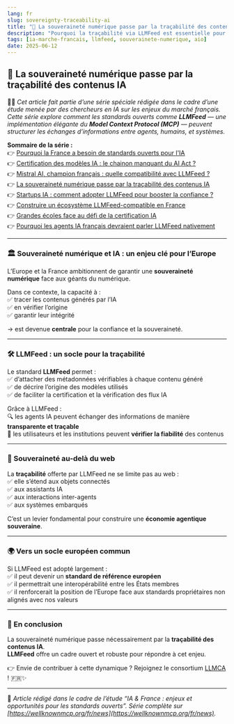 ```yaml
---
lang: fr
slug: sovereignty-traceability-ai
title: "🔐 La souveraineté numérique passe par la traçabilité des contenus IA"
description: "Pourquoi la traçabilité via LLMFeed est essentielle pour une souveraineté numérique européenne."
tags: [ia-marche-francais, llmfeed, souverainete-numerique, aio]
date: 2025-06-12
---
```


## 🔐 La souveraineté numérique passe par la traçabilité des contenus IA

🧑‍💻 *Cet article fait partie d’une série spéciale rédigée dans le cadre d’une étude menée par des chercheurs en IA sur les enjeux du marché français. Cette série explore comment les standards ouverts comme **LLMFeed** — une implémentation élégante du **Model Context Protocol (MCP)** — peuvent structurer les échanges d’informations entre agents, humains, et systèmes.*

**Sommaire de la série :**  
👉 [Pourquoi la France a besoin de standards ouverts pour l'IA](https://wellknownmcp.org/fr/news/france-open-standards-ai)  
👉 [Certification des modèles IA : le chainon manquant du AI Act ?](https://wellknownmcp.org/fr/news/certification-ai-act-gap)  
👉 [Mistral AI, champion français : quelle compatibilité avec LLMFeed ?](https://wellknownmcp.org/fr/news/mistral-llmfeed-compatibility)  
👉 [La souveraineté numérique passe par la traçabilité des contenus IA](https://wellknownmcp.org/fr/news/sovereignty-traceability-ai)  
👉 [Startups IA : comment adopter LLMFeed pour booster la confiance ?](https://wellknownmcp.org/fr/news/startups-llmfeed-trust)  
👉 [Construire un écosystème LLMFeed-compatible en France](https://wellknownmcp.org/fr/news/ecosysteme-llmfeed-france)  
👉 [Grandes écoles face au défi de la certification IA](https://wellknownmcp.org/fr/news/education-ai-certification)  
👉 [Pourquoi les agents IA français devraient parler LLMFeed nativement](https://wellknownmcp.org/fr/news/agents-llmfeed-future)

---

### 🏛️ Souveraineté numérique et IA : un enjeu clé pour l’Europe

L’Europe et la France ambitionnent de garantir une **souveraineté numérique** face aux géants du numérique.  

Dans ce contexte, la capacité à :  
✅ tracer les contenus générés par l’IA  
✅ en vérifier l’origine  
✅ garantir leur intégrité  

→ est devenue **centrale** pour la confiance et la souveraineté.

---

### 🛠️ LLMFeed : un socle pour la traçabilité

Le standard **LLMFeed** permet :  
✅ d’attacher des métadonnées vérifiables à chaque contenu généré  
✅ de décrire l’origine des modèles utilisés  
✅ de faciliter la certification et la vérification des flux IA

Grâce à LLMFeed :  
🔍 les agents IA peuvent échanger des informations de manière **transparente et traçable**  
🔐 les utilisateurs et les institutions peuvent **vérifier la fiabilité** des contenus

---

### 🚀 Souveraineté au-delà du web

La **traçabilité** offerte par LLMFeed ne se limite pas au web :  
✅ elle s’étend aux objets connectés  
✅ aux assistants IA  
✅ aux interactions inter-agents  
✅ aux systèmes embarqués

C’est un levier fondamental pour construire une **économie agentique souveraine**.

---

### 🌍 Vers un socle européen commun

Si LLMFeed est adopté largement :  
✅ il peut devenir un **standard de référence européen**  
✅ il permettrait une interopérabilité entre les États membres  
✅ il renforcerait la position de l’Europe face aux standards propriétaires non alignés avec nos valeurs

---

### 💬 En conclusion

La souveraineté numérique passe nécessairement par la **traçabilité des contenus IA**.  
**LLMFeed** offre un cadre ouvert et robuste pour répondre à cet enjeu.

👉 Envie de contribuer à cette dynamique ? Rejoignez le consortium [LLMCA](https://wellknownmcp.org/join) ! 🇫🇷✨

---

📝 *Article rédigé dans le cadre de l’étude “IA & France : enjeux et opportunités pour les standards ouverts”. Série complète sur [https://wellknownmcp.org/fr/news](https://wellknownmcp.org/fr/news).*
